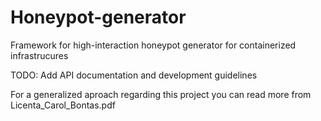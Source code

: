 # Honeypot-generator
Framework for high-interaction honeypot generator for containerized infrastrucures

TODO: Add API documentation and development guidelines

For a generalized aproach regarding this project you can read more from Licenta_Carol_Bontas.pdf
